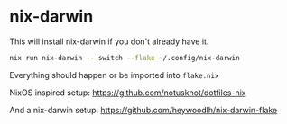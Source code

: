 # nix-darwin

This will install nix-darwin if you don't already have it.

```bash
nix run nix-darwin -- switch --flake ~/.config/nix-darwin
```

Everything should happen or be imported into `flake.nix`

<!-- - `darwin.nix` -- nix-darwin configuration (Mac App Store apps,  Homebrew, etc.) -->

<!-- This will also build if not already existed.
darwin-rebuild switch --flake ~/.config/nix-darwin#gatty-2 -->

NixOS inspired setup:
https://github.com/notusknot/dotfiles-nix

And a nix-darwin setup:
https://github.com/heywoodlh/nix-darwin-flake
